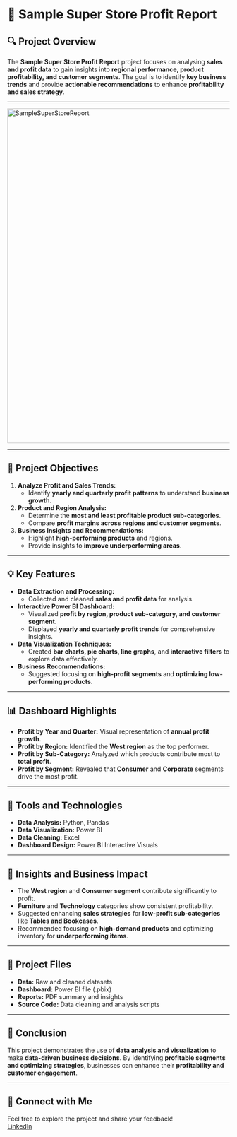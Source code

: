 # 📝 Sample Super Store Profit Report  

## 🔍 Project Overview  
The **Sample Super Store Profit Report** project focuses on analysing **sales and profit data** to gain insights into **regional performance, product profitability, and customer segments**. The goal is to identify **key business trends** and provide **actionable recommendations** to enhance **profitability and sales strategy**. 

---
<img width="1341" height="758" alt="SampleSuperStoreReport" src="https://github.com/user-attachments/assets/648bcb6d-a997-421a-b0ca-34358c2edc7a" />

---

## 📂 Project Objectives  
1. **Analyze Profit and Sales Trends:**  
   - Identify **yearly and quarterly profit patterns** to understand **business growth**.  
2. **Product and Region Analysis:**  
   - Determine the **most and least profitable product sub-categories**.  
   - Compare **profit margins across regions and customer segments**.  
3. **Business Insights and Recommendations:**  
   - Highlight **high-performing products** and regions.  
   - Provide insights to **improve underperforming areas**.  

---

## 💡 Key Features  
- **Data Extraction and Processing:**  
  - Collected and cleaned **sales and profit data** for analysis.  
- **Interactive Power BI Dashboard:**  
  - Visualized **profit by region, product sub-category, and customer segment**.  
  - Displayed **yearly and quarterly profit trends** for comprehensive insights.  
- **Data Visualization Techniques:**  
  - Created **bar charts, pie charts, line graphs**, and **interactive filters** to explore data effectively.  
- **Business Recommendations:**  
  - Suggested focusing on **high-profit segments** and **optimizing low-performing products**.  

---

## 📊 Dashboard Highlights  
- **Profit by Year and Quarter:** Visual representation of **annual profit growth**.  
- **Profit by Region:** Identified the **West region** as the top performer.  
- **Profit by Sub-Category:** Analyzed which products contribute most to **total profit**.  
- **Profit by Segment:** Revealed that **Consumer** and **Corporate** segments drive the most profit.  

---

## 🔧 Tools and Technologies  
- **Data Analysis:** Python, Pandas  
- **Data Visualization:** Power BI  
- **Data Cleaning:** Excel  
- **Dashboard Design:** Power BI Interactive Visuals  

---

## 🚀 Insights and Business Impact  
- The **West region** and **Consumer segment** contribute significantly to profit.  
- **Furniture** and **Technology** categories show consistent profitability.  
- Suggested enhancing **sales strategies** for **low-profit sub-categories** like **Tables and Bookcases**.  
- Recommended focusing on **high-demand products** and optimizing inventory for **underperforming items**.  

---

## 📂 Project Files  
- **Data:** Raw and cleaned datasets  
- **Dashboard:** Power BI file (.pbix)  
- **Reports:** PDF summary and insights  
- **Source Code:** Data cleaning and analysis scripts  

---

## 🌟 Conclusion  
This project demonstrates the use of **data analysis and visualization** to make **data-driven business decisions**. By identifying **profitable segments and optimizing strategies**, businesses can enhance their **profitability and customer engagement**.  

---

## 🔗 Connect with Me  
Feel free to explore the project and share your feedback!  
[LinkedIn](https://www.linkedin.com/in/pasupuleti-sailaja-657514221/)  
```
